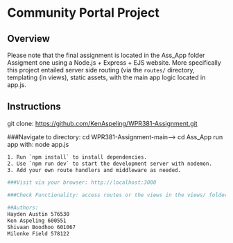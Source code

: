 # Community Portal Project

## Overview

Please note that the final assignment is located in the Ass_App folder
Assigment one using a Node.js + Express + EJS website.
More specifically this project entailed server side routing (via the `routes/` directory, templating (in views), static assets, with the main app logic located in app.js.

## Instructions
git clone: https://github.com/KenAspeling/WPR381-Assignment.git

###Navigate to directory:
cd WPR381-Assignment-main-->
cd Ass_App
run app with: node app.js
```bash
1. Run `npm install` to install dependencies.
2. Use `npm run dev` to start the development server with nodemon.
3. Add your own route handlers and middleware as needed.

###Visit via your browser: http://localhost:3000

###Check Functionality: access routes or the views in the views/ folder

##Authors:
Hayden Austin 576530
Ken Aspeling 600551
Shivaan Boodhoo 601067
Milenke Field 578122
